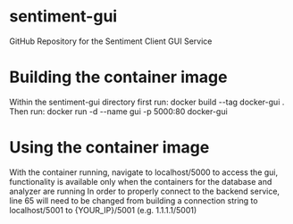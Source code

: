 # sentiment-gui
GitHub Repository for the Sentiment Client GUI Service

# Building the container image
Within the sentiment-gui directory first run:
	docker build --tag docker-gui .
Then run:
	docker run -d --name gui -p 5000:80 docker-gui
	
# Using the container image
With the container running, navigate to localhost/5000 to access the gui, functionality is available only when the containers for the database and analyzer are running
In order to properly connect to the backend service, line 65 will need to be changed from building a connection string to localhost/5001 to {YOUR_IP}/5001 (e.g. 1.1.1.1/5001)